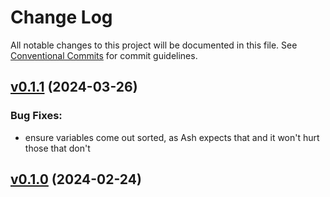 # Change Log

All notable changes to this project will be documented in this file.
See [Conventional Commits](Https://conventionalcommits.org) for commit guidelines.

<!-- changelog -->

## [v0.1.1](https://github.com/ash-project/simple_sat/compare/v0.1.0...v0.1.1) (2024-03-26)




### Bug Fixes:

* ensure variables come out sorted, as Ash expects that and it won't hurt those that don't

## [v0.1.0](https://github.com/ash-project/simple_sat/compare/v0.1.0...v0.1.0) (2024-02-24)



